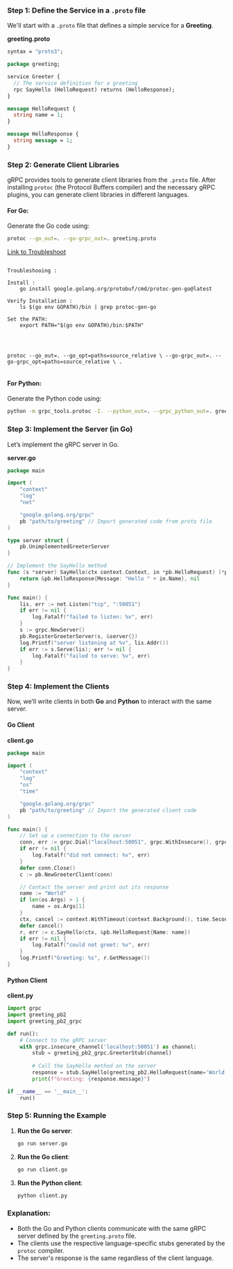 ### Step 1: Define the Service in a `.proto` file

We'll start with a `.proto` file that defines a simple service for a **Greeting**.

**greeting.proto**
```proto
syntax = "proto3";

package greeting;

service Greeter {
  // The service definition for a greeting
  rpc SayHello (HelloRequest) returns (HelloResponse);
}

message HelloRequest {
  string name = 1;
}

message HelloResponse {
  string message = 1;
}
```

### Step 2: Generate Client Libraries

gRPC provides tools to generate client libraries from the `.proto` file. After installing `protoc` (the Protocol Buffers compiler) and the necessary gRPC plugins, you can generate client libraries in different languages.

#### For Go:
Generate the Go code using:
```bash
protoc --go_out=. --go-grpc_out=. greeting.proto
```


[Link to Troubleshoot](https://www.youtube.com/watch?v=lD9pv5AV0uk#:~:text=Understanding%20the%20Error%20The%20error,Go%20source%20files%20from%20your%20.)

```

Troubleshooing :

Install :  
	go install google.golang.org/protobuf/cmd/protoc-gen-go@latest 
	
Verify Installation :
	ls $(go env GOPATH)/bin | grep protoc-gen-go  
	
Set the PATH:
	export PATH="$(go env GOPATH)/bin:$PATH"
	



protoc --go_out=. --go_opt=paths=source_relative \ --go-grpc_out=. --go-grpc_opt=paths=source_relative \ .


```

#### For Python:
Generate the Python code using:
```bash
python -m grpc_tools.protoc -I. --python_out=. --grpc_python_out=. greeting.proto
```

### Step 3: Implement the Server (in Go)

Let’s implement the gRPC server in Go.

**server.go**
```go
package main

import (
	"context"
	"log"
	"net"

	"google.golang.org/grpc"
	pb "path/to/greeting" // Import generated code from proto file
)

type server struct {
	pb.UnimplementedGreeterServer
}

// Implement the SayHello method
func (s *server) SayHello(ctx context.Context, in *pb.HelloRequest) (*pb.HelloResponse, error) {
	return &pb.HelloResponse{Message: "Hello " + in.Name}, nil
}

func main() {
	lis, err := net.Listen("tcp", ":50051")
	if err != nil {
		log.Fatalf("failed to listen: %v", err)
	}
	s := grpc.NewServer()
	pb.RegisterGreeterServer(s, &server{})
	log.Printf("server listening at %v", lis.Addr())
	if err := s.Serve(lis); err != nil {
		log.Fatalf("failed to serve: %v", err)
	}
}
```

### Step 4: Implement the Clients

Now, we’ll write clients in both **Go** and **Python** to interact with the same server.

#### Go Client
**client.go**
```go
package main

import (
	"context"
	"log"
	"os"
	"time"

	"google.golang.org/grpc"
	pb "path/to/greeting" // Import the generated client code
)

func main() {
	// Set up a connection to the server
	conn, err := grpc.Dial("localhost:50051", grpc.WithInsecure(), grpc.WithBlock())
	if err != nil {
		log.Fatalf("did not connect: %v", err)
	}
	defer conn.Close()
	c := pb.NewGreeterClient(conn)

	// Contact the server and print out its response
	name := "World"
	if len(os.Args) > 1 {
		name = os.Args[1]
	}
	ctx, cancel := context.WithTimeout(context.Background(), time.Second)
	defer cancel()
	r, err := c.SayHello(ctx, &pb.HelloRequest{Name: name})
	if err != nil {
		log.Fatalf("could not greet: %v", err)
	}
	log.Printf("Greeting: %s", r.GetMessage())
}
```

#### Python Client
**client.py**
```python
import grpc
import greeting_pb2
import greeting_pb2_grpc

def run():
    # Connect to the gRPC server
    with grpc.insecure_channel('localhost:50051') as channel:
        stub = greeting_pb2_grpc.GreeterStub(channel)
        
        # Call the SayHello method on the server
        response = stub.SayHello(greeting_pb2.HelloRequest(name='World'))
        print(f"Greeting: {response.message}")

if __name__ == '__main__':
    run()
```

### Step 5: Running the Example

1. **Run the Go server**:
   ```bash
   go run server.go
   ```

2. **Run the Go client**:
   ```bash
   go run client.go
   ```

3. **Run the Python client**:
   ```bash
   python client.py
   ```

### Explanation:
- Both the Go and Python clients communicate with the same gRPC server defined by the `greeting.proto` file.
- The clients use the respective language-specific stubs generated by the `protoc` compiler.
- The server's response is the same regardless of the client language.